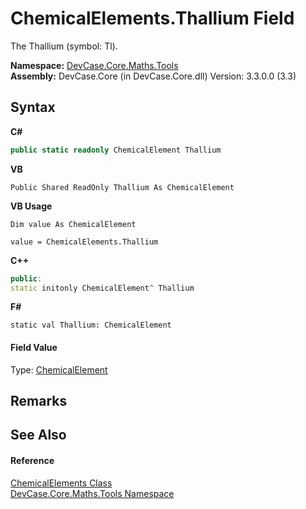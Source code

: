 # ChemicalElements.Thallium Field
 

The Thallium (symbol: Tl).

**Namespace:**&nbsp;<a href="N_DevCase_Core_Maths_Tools">DevCase.Core.Maths.Tools</a><br />**Assembly:**&nbsp;DevCase.Core (in DevCase.Core.dll) Version: 3.3.0.0 (3.3)

## Syntax

**C#**<br />
``` C#
public static readonly ChemicalElement Thallium
```

**VB**<br />
``` VB
Public Shared ReadOnly Thallium As ChemicalElement
```

**VB Usage**<br />
``` VB Usage
Dim value As ChemicalElement

value = ChemicalElements.Thallium

```

**C++**<br />
``` C++
public:
static initonly ChemicalElement^ Thallium
```

**F#**<br />
``` F#
static val Thallium: ChemicalElement
```


#### Field Value
Type: <a href="T_DevCase_Core_Maths_ChemicalElement">ChemicalElement</a>

## Remarks


## See Also


#### Reference
<a href="T_DevCase_Core_Maths_Tools_ChemicalElements">ChemicalElements Class</a><br /><a href="N_DevCase_Core_Maths_Tools">DevCase.Core.Maths.Tools Namespace</a><br />